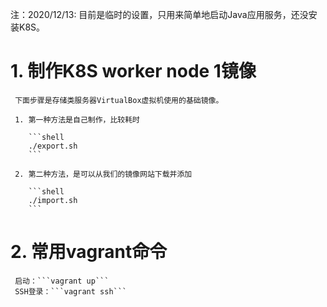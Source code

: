   注：2020/12/13: 目前是临时的设置，只用来简单地启动Java应用服务，还没安装K8S。

# 1. 制作K8S worker node 1镜像

     下面步骤是存储类服务器VirtualBox虚拟机使用的基础镜像。

     1. 第一种方法是自己制作，比较耗时
  
        ```shell
        ./export.sh
        ```

     2. 第二种方法，是可以从我们的镜像网站下载并添加

        ```shell
        ./import.sh
        ```

# 2. 常用vagrant命令
     
     启动：```vagrant up```
     SSH登录：```vagrant ssh```
